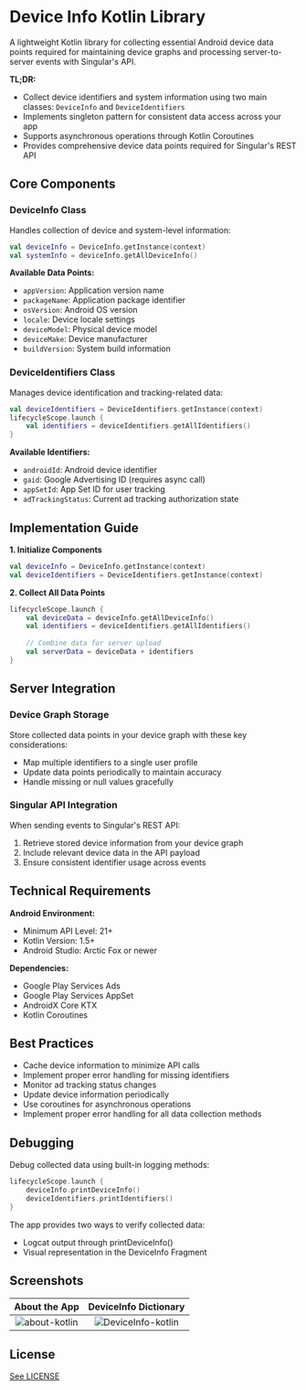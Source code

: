 # Device Info Kotlin Library

A lightweight Kotlin library for collecting essential Android device data points required for maintaining device graphs and processing server-to-server events with Singular's API.

**TL;DR:**
- Collect device identifiers and system information using two main classes: `DeviceInfo` and `DeviceIdentifiers`
- Implements singleton pattern for consistent data access across your app
- Supports asynchronous operations through Kotlin Coroutines
- Provides comprehensive device data points required for Singular's REST API

## Core Components

### DeviceInfo Class
Handles collection of device and system-level information:

```kotlin
val deviceInfo = DeviceInfo.getInstance(context)
val systemInfo = deviceInfo.getAllDeviceInfo()
```

**Available Data Points:**
- `appVersion`: Application version name
- `packageName`: Application package identifier
- `osVersion`: Android OS version
- `locale`: Device locale settings
- `deviceModel`: Physical device model
- `deviceMake`: Device manufacturer
- `buildVersion`: System build information

### DeviceIdentifiers Class
Manages device identification and tracking-related data:

```kotlin
val deviceIdentifiers = DeviceIdentifiers.getInstance(context)
lifecycleScope.launch {
    val identifiers = deviceIdentifiers.getAllIdentifiers()
}
```

**Available Identifiers:**
- `androidId`: Android device identifier
- `gaid`: Google Advertising ID (requires async call)
- `appSetId`: App Set ID for user tracking
- `adTrackingStatus`: Current ad tracking authorization state

## Implementation Guide

**1. Initialize Components**
```kotlin
val deviceInfo = DeviceInfo.getInstance(context)
val deviceIdentifiers = DeviceIdentifiers.getInstance(context)
```

**2. Collect All Data Points**
```kotlin
lifecycleScope.launch {
    val deviceData = deviceInfo.getAllDeviceInfo()
    val identifiers = deviceIdentifiers.getAllIdentifiers()
    
    // Combine data for server upload
    val serverData = deviceData + identifiers
}
```

## Server Integration

### Device Graph Storage
Store collected data points in your device graph with these key considerations:
- Map multiple identifiers to a single user profile
- Update data points periodically to maintain accuracy
- Handle missing or null values gracefully

### Singular API Integration
When sending events to Singular's REST API:
1. Retrieve stored device information from your device graph
2. Include relevant device data in the API payload
3. Ensure consistent identifier usage across events

## Technical Requirements

**Android Environment:**
- Minimum API Level: 21+
- Kotlin Version: 1.5+
- Android Studio: Arctic Fox or newer

**Dependencies:**
- Google Play Services Ads
- Google Play Services AppSet
- AndroidX Core KTX
- Kotlin Coroutines

## Best Practices

- Cache device information to minimize API calls
- Implement proper error handling for missing identifiers
- Monitor ad tracking status changes
- Update device information periodically
- Use coroutines for asynchronous operations
- Implement proper error handling for all data collection methods

## Debugging

Debug collected data using built-in logging methods:

```kotlin
lifecycleScope.launch {
    deviceInfo.printDeviceInfo()
    deviceIdentifiers.printIdentifiers()
}
```

The app provides two ways to verify collected data:
- Logcat output through printDeviceInfo()
- Visual representation in the DeviceInfo Fragment

## Screenshots ##
| About the App | DeviceInfo Dictionary |
|:---:|:---:|
| ![about-kotlin](https://github.com/user-attachments/assets/fcc900e3-7854-41a1-8c30-542861288101) | ![DeviceInfo-kotlin](https://github.com/user-attachments/assets/0bcaaf3f-3312-48d3-8eb5-7d4abc47b816) |

## License
[See LICENSE](https://github.com/jared-singular/device-info-kotlin/blob/main/LICENSE)
